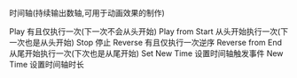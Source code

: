 时间轴(持续输出数轴,可用于动画效果的制作)

Play 有且仅执行一次(下一次不会从头开始)
Play from Start 从头开始执行一次(下一次也是从头开始)
Stop 停止
Reverse 有且仅执行一次逆序
Reverse from End 从尾开始执行一次(下次也是从尾开始)
Set New Time 设置时间轴触发事件
New Time 设置时间轴时长